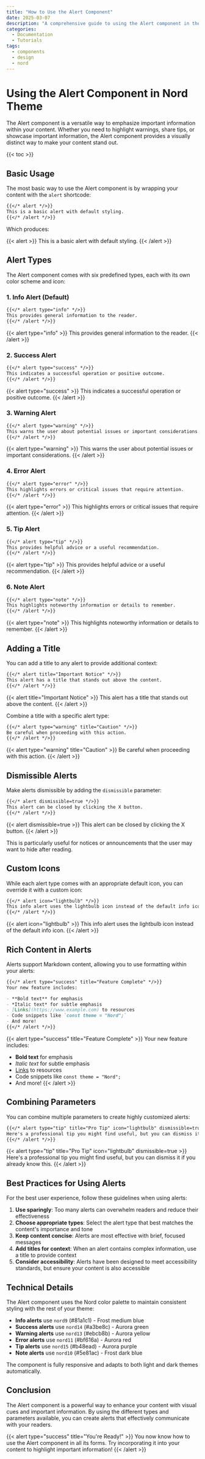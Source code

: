 ```yaml
---
title: "How to Use the Alert Component"
date: 2025-03-07
description: "A comprehensive guide to using the Alert component in the Nord Hugo theme"
categories:
  - Documentation
  - Tutorials
tags:
  - components
  - design
  - nord
---
```


# Using the Alert Component in Nord Theme

The Alert component is a versatile way to emphasize important information within your content. Whether you need to highlight warnings, share tips, or showcase important information, the Alert component provides a visually distinct way to make your content stand out.

{{< toc >}}

## Basic Usage

The most basic way to use the Alert component is by wrapping your content with the `alert` shortcode:

```markdown
{{</* alert */>}}
This is a basic alert with default styling.
{{</* /alert */>}}
```

Which produces:

{{< alert >}}
This is a basic alert with default styling.
{{< /alert >}}

## Alert Types

The Alert component comes with six predefined types, each with its own color scheme and icon:

### 1. Info Alert (Default)

```markdown
{{</* alert type="info" */>}}
This provides general information to the reader.
{{</* /alert */>}}
```

{{< alert type="info" >}}
This provides general information to the reader.
{{< /alert >}}

### 2. Success Alert

```markdown
{{</* alert type="success" */>}}
This indicates a successful operation or positive outcome.
{{</* /alert */>}}
```

{{< alert type="success" >}}
This indicates a successful operation or positive outcome.
{{< /alert >}}

### 3. Warning Alert

```markdown
{{</* alert type="warning" */>}}
This warns the user about potential issues or important considerations.
{{</* /alert */>}}
```

{{< alert type="warning" >}}
This warns the user about potential issues or important considerations.
{{< /alert >}}

### 4. Error Alert

```markdown
{{</* alert type="error" */>}}
This highlights errors or critical issues that require attention.
{{</* /alert */>}}
```

{{< alert type="error" >}}
This highlights errors or critical issues that require attention.
{{< /alert >}}

### 5. Tip Alert

```markdown
{{</* alert type="tip" */>}}
This provides helpful advice or a useful recommendation.
{{</* /alert */>}}
```

{{< alert type="tip" >}}
This provides helpful advice or a useful recommendation.
{{< /alert >}}

### 6. Note Alert

```markdown
{{</* alert type="note" */>}}
This highlights noteworthy information or details to remember.
{{</* /alert */>}}
```

{{< alert type="note" >}}
This highlights noteworthy information or details to remember.
{{< /alert >}}

## Adding a Title

You can add a title to any alert to provide additional context:

```markdown
{{</* alert title="Important Notice" */>}}
This alert has a title that stands out above the content.
{{</* /alert */>}}
```

{{< alert title="Important Notice" >}}
This alert has a title that stands out above the content.
{{< /alert >}}

Combine a title with a specific alert type:

```markdown
{{</* alert type="warning" title="Caution" */>}}
Be careful when proceeding with this action.
{{</* /alert */>}}
```

{{< alert type="warning" title="Caution" >}}
Be careful when proceeding with this action.
{{< /alert >}}

## Dismissible Alerts

Make alerts dismissible by adding the `dismissible` parameter:

```markdown
{{</* alert dismissible=true */>}}
This alert can be closed by clicking the X button.
{{</* /alert */>}}
```

{{< alert dismissible=true >}}
This alert can be closed by clicking the X button.
{{< /alert >}}

This is particularly useful for notices or announcements that the user may want to hide after reading.

## Custom Icons

While each alert type comes with an appropriate default icon, you can override it with a custom icon:

```markdown
{{</* alert icon="lightbulb" */>}}
This info alert uses the lightbulb icon instead of the default info icon.
{{</* /alert */>}}
```

{{< alert icon="lightbulb" >}}
This info alert uses the lightbulb icon instead of the default info icon.
{{< /alert >}}

## Rich Content in Alerts

Alerts support Markdown content, allowing you to use formatting within your alerts:

```markdown
{{</* alert type="success" title="Feature Complete" */>}}
Your new feature includes:

- **Bold text** for emphasis
- *Italic text* for subtle emphasis
- [Links](https://www.example.com) to resources
- Code snippets like `const theme = "Nord";`
- And more!
{{</* /alert */>}}
```

{{< alert type="success" title="Feature Complete" >}}
Your new feature includes:

- **Bold text** for emphasis
- *Italic text* for subtle emphasis
- [Links](https://www.example.com) to resources
- Code snippets like `const theme = "Nord";`
- And more!
{{< /alert >}}

## Combining Parameters

You can combine multiple parameters to create highly customized alerts:

```markdown
{{</* alert type="tip" title="Pro Tip" icon="lightbulb" dismissible=true */>}}
Here's a professional tip you might find useful, but you can dismiss it if you already know this.
{{</* /alert */>}}
```

{{< alert type="tip" title="Pro Tip" icon="lightbulb" dismissible=true >}}
Here's a professional tip you might find useful, but you can dismiss it if you already know this.
{{< /alert >}}

## Best Practices for Using Alerts

For the best user experience, follow these guidelines when using alerts:

1. **Use sparingly**: Too many alerts can overwhelm readers and reduce their effectiveness
2. **Choose appropriate types**: Select the alert type that best matches the content's importance and tone
3. **Keep content concise**: Alerts are most effective with brief, focused messages
4. **Add titles for context**: When an alert contains complex information, use a title to provide context
5. **Consider accessibility**: Alerts have been designed to meet accessibility standards, but ensure your content is also accessible

## Technical Details

The Alert component uses the Nord color palette to maintain consistent styling with the rest of your theme:

- **Info alerts** use `nord9` (#81a1c1) - Frost medium blue
- **Success alerts** use `nord14` (#a3be8c) - Aurora green
- **Warning alerts** use `nord13` (#ebcb8b) - Aurora yellow
- **Error alerts** use `nord11` (#bf616a) - Aurora red
- **Tip alerts** use `nord15` (#b48ead) - Aurora purple
- **Note alerts** use `nord10` (#5e81ac) - Frost dark blue

The component is fully responsive and adapts to both light and dark themes automatically.

## Conclusion

The Alert component is a powerful way to enhance your content with visual cues and important information. By using the different types and parameters available, you can create alerts that effectively communicate with your readers.

{{< alert type="success" title="You're Ready!" >}}
You now know how to use the Alert component in all its forms. Try incorporating it into your content to highlight important information!
{{< /alert >}}
